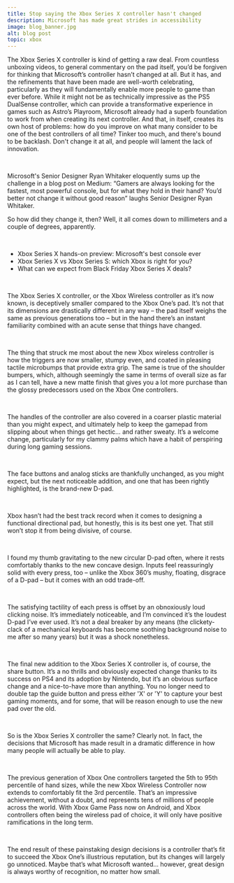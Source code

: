 ```yaml
---
title: Stop saying the Xbox Series X controller hasn't changed
description: Microsoft has made great strides in accessibility
image: blog_banner.jpg
alt: blog post
topic: xbox
---
```


The Xbox Series X controller is kind of getting a raw deal. From countless unboxing videos, to general commentary on the pad itself, you’d be forgiven for thinking that Microsoft’s controller hasn’t changed at all.
But it has, and the refinements that have been made are well-worth celebrating, particularly as they will fundamentally enable more people to game than ever before.
While it might not be as technically impressive as the PS5 DualSense controller, which can provide a transformative experience in games such as Astro’s Playroom, Microsoft already had a superb foundation to work from when creating its next controller.
And that, in itself, creates its own host of problems: how do you improve on what many consider to be one of the best controllers of all time? Tinker too much, and there's bound to be backlash. Don't change it at all, and people will lament the lack of innovation. 

<br />

Microsoft's Senior Designer Ryan Whitaker eloquently sums up the challenge in a blog post on Medium: “Gamers are always looking for the fastest, most powerful console, but for what they hold in their hand? You’d better not change it without good reason” laughs Senior Designer Ryan Whitaker.

So how did they change it, then? Well, it all comes down to millimeters and a couple of degrees, apparently.

<br />

* Xbox Series X hands-on preview: Microsoft's best console ever
* Xbox Series X vs Xbox Series S: which Xbox is right for you?
* What can we expect from Black Friday Xbox Series X deals?

<br />

The Xbox Series X controller, or the Xbox Wireless controller as it’s now known, is deceptively smaller compared to the Xbox One’s pad. It’s not that its dimensions are drastically different in any way – the pad itself weighs the same as previous generations too – but in the hand there’s an instant familiarity combined with an acute sense that things have changed.

<br />

The thing that struck me most about the new Xbox wireless controller is how the triggers are now smaller, stumpy even, and coated in pleasing tactile microbumps that provide extra grip. The same is true of the shoulder bumpers, which, although seemingly the same in terms of overall size as far as I can tell, have a new matte finish that gives you a lot more purchase than the glossy predecessors used on the Xbox One controllers.

<br />

The handles of the controller are also covered in a coarser plastic material than you might expect, and ultimately help to keep the gamepad from slipping about when things get hectic… and rather sweaty. It’s a welcome change, particularly for my clammy palms which have a habit of perspiring during long gaming sessions. 

<br />

The face buttons and analog sticks are thankfully unchanged, as you might expect, but the next noticeable addition, and one that has been rightly highlighted, is the brand-new D-pad.

<br />

Xbox hasn’t had the best track record when it comes to designing a functional directional pad, but honestly, this is its best one yet. That still won’t stop it from being divisive, of course.

<br />

I found my thumb gravitating to the new circular D-pad often, where it rests comfortably thanks to the new concave design. Inputs feel reassuringly solid with every press, too – unlike the Xbox 360’s mushy, floating, disgrace of a D-pad – but it comes with an odd trade-off.

<br />

The satisfying tactility of each press is offset by an obnoxiously loud clicking noise. It’s immediately noticeable, and I’m convinced it’s the loudest D-pad I’ve ever used. It’s not a deal breaker by any means (the clickety-clack of a mechanical keyboards has become soothing background noise to me after so many years) but it was a shock nonetheless.

<br />

The final new addition to the Xbox Series X controller is, of course, the share button. It’s a no thrills and obviously expected change thanks to its success on PS4 and its adoption by Nintendo, but it’s an obvious surface change and a nice-to-have more than anything. You no longer need to double tap the guide button and press either 'X' or 'Y' to capture your best gaming moments, and for some, that will be reason enough to use the new pad over the old. 

<br />

So is the Xbox Series X controller the same? Clearly not. In fact, the decisions that Microsoft has made result in a dramatic difference in how many people will actually be able to play.

<br />

The previous generation of Xbox One controllers targeted the 5th to 95th percentile of hand sizes, while the new Xbox Wireless Controller now extends to comfortably fit the 3rd percentile. That’s an impressive achievement, without a doubt, and represents tens of millions of people across the world. With Xbox Game Pass now on Android, and Xbox controllers often being the wireless pad of choice, it will only have positive ramifications in the long term. 

<br />

The end result of these painstaking design decisions is a controller that’s fit to succeed the Xbox One’s illustrious reputation, but its changes will largely go unnoticed. Maybe that’s what Microsoft wanted... however, great design is always worthy of recognition, no matter how small.
